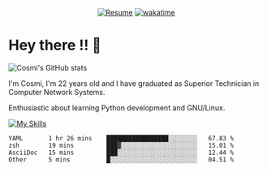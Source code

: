 
<div align="center">

[![Resume](https://img.shields.io/badge/Website-Porfolio-blue)](http://cnicolau.com) 
[![wakatime](https://wakatime.com/badge/user/5e7e21d4-152f-41d6-bf86-d6c288282185.svg)](https://wakatime.com/@5e7e21d4-152f-41d6-bf86-d6c288282185)

</div>

# Hey there !! :wave:

![Cosmi's GitHub stats](https://github-readme-stats.vercel.app/api?username=cosmi310599&show_icons=true&theme=apprentice)

I'm Cosmi, I'm 22 years old and I have graduated as Superior Technician in Computer Network Systems.

Enthusiastic about learning Python development and GNU/Linux.


[![My Skills](https://skillicons.dev/icons?i=ansible,aws,bash,linux,vim,docker,vscode,postgres,py,powershell,wordpress,git,gitlab,stackoverflow,html)](https://skillicons.dev)


<!--START_SECTION:waka-->

```text
YAML       1 hr 26 mins    █████████████████░░░░░░░░   67.83 %
zsh        19 mins         ███▓░░░░░░░░░░░░░░░░░░░░░   15.01 %
AsciiDoc   15 mins         ███░░░░░░░░░░░░░░░░░░░░░░   12.44 %
Other      5 mins          █░░░░░░░░░░░░░░░░░░░░░░░░   04.51 %
```

<!--END_SECTION:waka--> 



